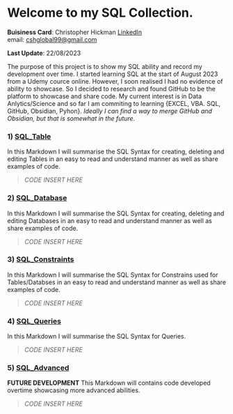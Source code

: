 # Welcome to my SQL Collection.
**Buisiness Card**: Christopher Hickman [LinkedIn](https://www.linkedin.com/in/cshglobal99/)  
email: [cshglobal99@gmail.com](mailto:cshcyp@gmail.com)

**Last Update**: 22/08/2023  

The purpose of this project is to show my SQL ability and record my development over time. I started learning SQL at the start of August 2023 from a Udemy cource online. However, I soon realised I had no evidence of ability to showcase. So I decided to research and found GitHub to be the platform to showcase and share code. My current interest is in Data Anlytics/Science and so far I am commiting to learning {EXCEL, VBA. SQL, GitHub, Obsidian, Pyhon}. *Ideally I can find a way to merge GitHub and Obsidian, but that is somewhat in the future.*  




### 1) [SQL_Table](https://github.com/cshglobal99/SQL_Collection/blob/main/SQL_Table.md)
In this Markdown I will summarise the SQL Syntax for creating, deleting and editing Tables in an easy to read and understand manner as well as share examples of code.  
> *CODE INSERT HERE*  

### 2) [SQL_Database](https://github.com/cshglobal99/SQL_Collection/blob/main/SQL_Database.md)
In this Markdown I will summarise the SQL Syntax for creating, deleting and editing Databases in an easy to read and understand manner as well as share examples of code.  
> *CODE INSERT HERE*  


### 3) [SQL_Constraints](https://github.com/cshglobal99/SQL_Collection/blob/main/SQL_Constraints.md)
In this Markdown I will summarise the SQL Syntax for Constrains used for Tables/Databses in an easy to read and understand manner as well as share examples of code.  
> *CODE INSERT HERE*  

 
### 4) [SQL_Queries](https://github.com/cshglobal99/SQL_Collection/blob/main/SQL_Queries.md)
In this Markdown I will summarise the SQL Syntax for Queries.
> *CODE INSERT HERE*  

### 5) [SQL_Advanced](https://github.com/cshglobal99/SQL_Collection/blob/main/SQL_Advanced.md)
**FUTURE DEVELOPMENT** This Markdown will contains code developed overtime showcasing more advanced abilities.
> *CODE INSERT HERE*  

